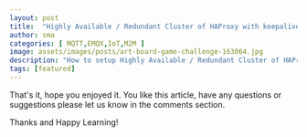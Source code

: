 ```yaml
---
layout: post
title:  "Highly Available / Redundant Cluster of HAProxy with keepalived"
author: sma
categories: [ MQTT,EMQX,IoT,M2M ]
image: assets/images/posts/art-board-game-challenge-163064.jpg
description: "How to setup Highly Available / Redundant Cluster of HAProxy with keepalived using VRRP protocol (for shared / floating IP)."
tags: [featured]
---
```


  




That's it, hope you enjoyed it. You like this article, have any questions or suggestions please let us know in the comments section.

Thanks and Happy Learning!
